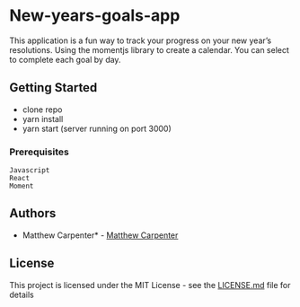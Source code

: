 # New-years-goals-app

This application is a fun way to track your progress on your new year’s resolutions. Using the momentjs library to create a calendar. You can select to complete each goal by day. 

## Getting Started
- clone repo
- yarn install 
- yarn start (server running on port 3000)

### Prerequisites

```
Javascript
React
Moment 
```

## Authors

* Matthew Carpenter*  - [Matthew Carpenter](https://github.com/diddy225)

## License

This project is licensed under the MIT License - see the [LICENSE.md](LICENSE.md) file for details
